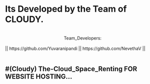 <h1>Its Developed by the Team of CLOUDY.</h1>
<br>
<center>Team_Developers:</center>
<br>
||  https://github.com/Yuvaranipandi  ||   https://github.com/NevethaV   ||
<br>
<br>
<h2>
#(Cloudy) The-Cloud_Space_Renting FOR WEBSITE HOSTING...
</h2>

